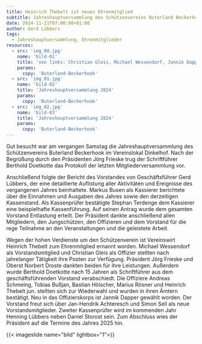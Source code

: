 ```yaml
---
title: Heinrich Thebelt ist neues Ehrenmitglied
subtitle: Jahreshauptversammlung des Schützenvereins Buterland Beckerhook
date: 2024-11-21T07:00:00+01:00
author: Gerd Lübbers
tags:
  - Jahreshauptversammlung, Ehrenmitglieder
resources:
  - src: 'img_00.jpg'
    name: 'bild-01'
    title: 'von links: Christian Gleis, Michael Wessendorf, Jannik Dapper, Jan-Hendrik Achteresch, Simon Sell, Jörg Frieske, Heinrich Thebelt'
    params:
      copy: 'Buterland-Beckerhook'
  - src: 'img_01.jpg'
    name: 'bild-02'
    title: 'Jahreshauptversammlung 2024'
    params:
      copy: 'Buterland-Beckerhook'
  - src: 'img_02.jpg'
    name: 'bild-03'
    title: 'Jahreshauptversammlung 2024'
    params:
      copy: 'Buterland-Beckerhook'
---
```



Gut besucht war am vergangen Samstag die Jahreshauptversammlung des Schützenvereins
Buterland Beckerhook im Vereinslokal Dinkelhof.
Nach der Begrüßung durch den Präsidenten Jörg Frieske trug der Schriftführer
Berthold Doetkotte das Protokoll der letzten Mitgliederversammlung vor.

<!--more-->

Anschließend folgte der Bericht des Vorstandes von  Geschäftsführer Gerd Lübbers,
der eine detaillierte Auflistung aller Aktivitäten und Ereignisse des vergangenen Jahres beinhaltete.
Markus Busen als Kassierer berichtete über die Einnahmen und Ausgaben des Jahres sowie den
derzeitigen Kassenstand. Als Kassenprüfer bestätigte Stephan Terdenge dem Kassierer eine beispielhafte
Kassenführung. Auf seinen Antrag wurde dem gesamten Vorstand Entlastung erteilt.
Der Präsident dankte anschließend allen Mitgliedern, den Jungschützen, den Offizieren und dem Vorstand
für die rege Teilnahme an den Veranstaltungen und die geleistete Arbeit.  

Wegen der hohen Verdienste um den Schützenverein ist Vereinswirt Heinrich Thebelt zum Ehrenmitglied ernannt worden.
Michael Wessendorf als Vorstandsmitglied und Christian Gleis als Offizier stellten nach jahrelanger Tätigkeit ihre Posten zur Verfügung.
Präsident Jörg Frieske und Oberst Norbert Droste dankten beiden für ihre Leistungen. Außerdem wurde Berthold Doetkotte
nach 15 Jahren als Schriftführer aus dem geschäftsführenden Vorstand verabschiedt.
Die Offiziere Andreas Schmeing, Tobias Bußjan, Bastian Hölscher, Marius Rösner und Heinrich Thebelt jun. stellten sich zur Wiederwahl und wurden in ihren Ämtern bestätigt.
Neu in das Offizierskorps ist Jannik Dapper gewählt worden. Der Vorstand freut sich über Jan-Hendrik Achteresch und Simon Sell als neue Vorstandsmitglieder.
Zweiter Kassenprüfer wird im kommenden Jahr Henning Lübbers neben Daniel Storost sein.
Zum Abschluss wies der Präsident auf die Termine des Jahres 2025 hin.


{{< imageslide name="bild" lightbox="1">}} 


